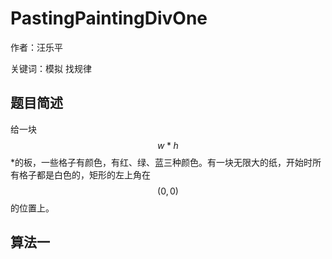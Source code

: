 # PastingPaintingDivOne
作者：汪乐平

关键词：模拟 找规律
## 题目简述
给一块$$w*h$$*的板，一些格子有颜色，有红、绿、蓝三种颜色。有一块无限大的纸，开始时所有格子都是白色的，矩形的左上角在$$(0,0)$$的位置上。

## 算法一

